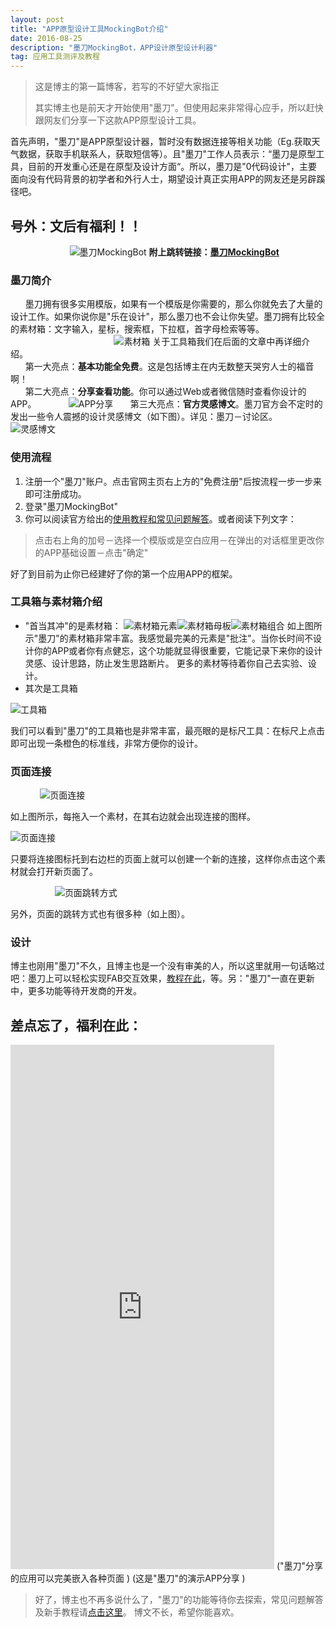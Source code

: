 ```yaml
---
layout: post
title: "APP原型设计工具MockingBot介绍"
date: 2016-08-25 
description: "墨刀MockingBot，APP设计原型设计利器"
tag: 应用工具测评及教程
--- 
```


> 这是博主的第一篇博客，若写的不好望大家指正
> 
> 其实博主也是前天才开始使用"墨刀"。但使用起来非常得心应手，所以赶快跟网友们分享一下这款APP原型设计工具。

首先声明，"墨刀"是APP原型设计器，暂时没有数据连接等相关功能（Eg.获取天气数据，获取手机联系人，获取短信等）。且"墨刀"工作人员表示：“墨刀是原型工具，目前的开发重心还是在原型及设计方面“。所以，墨刀是"0代码设计"，主要面向没有代码背景的初学者和外行人士，期望设计真正实用APP的网友还是另辟蹊径吧。

## 号外：文后有福利！！

&nbsp;&nbsp;&nbsp;&nbsp;&nbsp;&nbsp;&nbsp;&nbsp;&nbsp;&nbsp;&nbsp;&nbsp;&nbsp;&nbsp;&nbsp;&nbsp;&nbsp;&nbsp;&nbsp;&nbsp;&nbsp;&nbsp;&nbsp;&nbsp;![墨刀MockingBot](https://modao.cc/images/logo-lg.svg)
**附上跳转链接：[墨刀MockingBot](https://modao.cc/)**

### 墨刀简介
&nbsp;&nbsp;&nbsp;&nbsp;&nbsp;&nbsp;墨刀拥有很多实用模版，如果有一个模版是你需要的，那么你就免去了大量的设计工作。如果你说你是"乐在设计"，那么墨刀也不会让你失望。墨刀拥有比较全的素材箱：文字输入，星标，搜索框，下拉框，首字母检索等等。
&nbsp;&nbsp;&nbsp;&nbsp;&nbsp;&nbsp;&nbsp;&nbsp;&nbsp;&nbsp;&nbsp;&nbsp;&nbsp;&nbsp;&nbsp;&nbsp;&nbsp;&nbsp;&nbsp;&nbsp;&nbsp;&nbsp;&nbsp;&nbsp;&nbsp;&nbsp;&nbsp;&nbsp;&nbsp;&nbsp;&nbsp;&nbsp;&nbsp;&nbsp;&nbsp;&nbsp;&nbsp;&nbsp;&nbsp;&nbsp;&nbsp;&nbsp;![素材箱](http://img.blog.csdn.net/20160825201530023)
关于工具箱我们在后面的文章中再详细介绍。  
&nbsp;&nbsp;&nbsp;&nbsp;&nbsp;&nbsp;第一大亮点：**基本功能全免费**。这是包括博主在内无数整天哭穷人士的福音啊！  
&nbsp;&nbsp;&nbsp;&nbsp;&nbsp;&nbsp;第二大亮点：**分享查看功能**。你可以通过Web或者微信随时查看你设计的APP。
&nbsp;&nbsp;&nbsp;&nbsp;&nbsp;&nbsp;&nbsp;&nbsp;&nbsp;&nbsp;&nbsp;&nbsp;![APP分享](http://img.blog.csdn.net/20160825200812200)
&nbsp;&nbsp;&nbsp;&nbsp;&nbsp;&nbsp;第三大亮点：**官方灵感博文**。墨刀官方会不定时的发出一些令人震撼的设计灵感博文（如下图）。详见：墨刀－讨论区。
&nbsp;&nbsp;![灵感博文](http://img.blog.csdn.net/20160825200547698)  

### 使用流程

1. 注册一个"墨刀"账户。点击官网主页右上方的"免费注册"后按流程一步一步来即可注册成功。
2. 登录"墨刀MockingBot"
3. 你可以阅读官方给出的[使用教程和常见问题解答](https://modao.cc/guide/faqs)。或者阅读下列文字：

> 点击右上角的加号－选择一个模版或是空白应用－在弹出的对话框里更改你的APP基础设置－点击"确定"

好了到目前为止你已经建好了你的第一个应用APP的框架。

### 工具箱与素材箱介绍

- "首当其冲"的是素材箱：
![素材箱元素](http://img.blog.csdn.net/20160825201530023)![素材箱母板](http://img.blog.csdn.net/20160825201840439)![素材箱组合](http://img.blog.csdn.net/20160825201935142)
如上图所示"墨刀"的素材箱非常丰富。我感觉最完美的元素是"批注"。当你长时间不设计你的APP或者你有点健忘，这个功能就显得很重要，它能记录下来你的设计灵感、设计思路，防止发生思路断片。
更多的素材等待着你自己去实验、设计。
- 其次是工具箱

![工具箱](http://img.blog.csdn.net/20160825202352347)

我们可以看到"墨刀"的工具箱也是非常丰富，最亮眼的是标尺工具：在标尺上点击即可出现一条橙色的标准线，非常方便你的设计。


### 页面连接

&nbsp;&nbsp;&nbsp;&nbsp;&nbsp;&nbsp;&nbsp;&nbsp;&nbsp;&nbsp;&nbsp;&nbsp;![页面连接](http://upload-images.jianshu.io/upload_images/2788320-4c156eca425ee922.png?imageMogr2/auto-orient/strip%7CimageView2/2/w/1240)

如上图所示，每拖入一个素材，在其右边就会出现连接的图样。

![页面连接](http://upload-images.jianshu.io/upload_images/2788320-f4a1d0947aae1e44.png?imageMogr2/auto-orient/strip%7CimageView2/2/w/1240)

只要将连接图标托到右边栏的页面上就可以创建一个新的连接，这样你点击这个素材就会打开新页面了。

&nbsp;&nbsp;&nbsp;&nbsp;&nbsp;&nbsp;&nbsp;&nbsp;&nbsp;&nbsp;&nbsp;&nbsp;&nbsp;&nbsp;&nbsp;&nbsp;&nbsp;&nbsp;![页面跳转方式](http://upload-images.jianshu.io/upload_images/2788320-5841e683b98b2584.png?imageMogr2/auto-orient/strip%7CimageView2/2/w/1240)

另外，页面的跳转方式也有很多种（如上图）。

### 设计
博主也刚用"墨刀"不久，且博主也是一个没有审美的人，所以这里就用一句话略过吧：墨刀上可以轻松实现FAB交互效果，[教程在此](https://modao.cc/guide/1866)，等。另："墨刀"一直在更新中，更多功能等待开发商的开发。

## 差点忘了，福利在此：
<iframe src="https://modao.cc/app/DZPdlZq3UcSZ54ekH9mx/embed" width="422" height="839" allowTransparency="true" frameborder="0"></iframe>
("墨刀"分享的应用可以完美嵌入各种页面 )
(这是"墨刀"的演示APP分享 )


> 好了，博主也不再多说什么了，"墨刀"的功能等待你去探索，常见问题解答及新手教程请[点击这里](https://modao.cc/guide/faqs)。
> 博文不长，希望你能喜欢。
